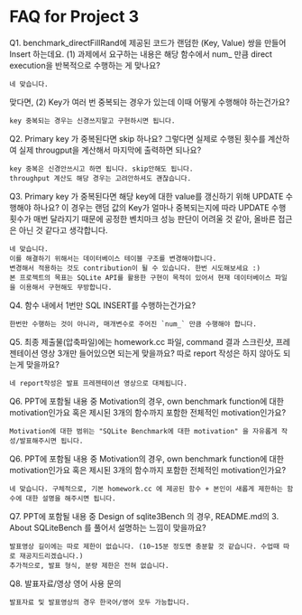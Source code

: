 # FAQ for Project 3

Q1. benchmark_directFillRand에 제공된 코드가 랜덤한 (Key, Value) 쌍을 만들어 Insert 하는데요.
(1) 과제에서 요구하는 내용은 해당 함수에서 num_ 만큼 direct execution을 반복적으로 수행하는 게 맞나요?
```
네 맞습니다. 
```

맞다면, (2) Key가 여러 번 중복되는 경우가 있는데 이때 어떻게 수행해야 하는건가요?
```
key 중복되는 경우는 신경쓰지말고 구현하시면 됩니다.
```

Q2. Primary key 가 중복된다면 skip 하나요?
그렇다면 실제로 수행된 횟수를 계산하여 실제 througput을 계산해서 마지막에 출력하면 되나요?
```
key 중복은 신경안쓰시고 하면 됩니다. skip안해도 됩니다. 
throughput 계산도 해당 경우는 고려안하셔도 괜찮습니다.
```

Q3. Primary key 가 중복된다면 해당 key에 대한 value를 갱신하기 위해 UPDATE 수행해야 하나요? 
이 경우는 랜덤 값의 Key가 얼마나 중복되는지에 따라 UPDATE 수행 횟수가 매번 달라지기 때문에 공정한 벤치마크 성능 판단이 어려울 것 같아, 올바른 접근은 아닌 것 같다고 생각합니다.
```
네 맞습니다.
이를 해결하기 위해서는 데이터베이스 테이블 구조를 변경해야합니다. 
변경해서 적용하는 것도 contribution이 될 수 있습니다. 한번 시도해보세요 :)
본 프로젝트의 목표는 SQLite API를 활용한 구현이 목적이 있어서 현재 데이터베이스 파일을 이용해서 구현해도 무방합니다.
```

Q4. 함수 내에서 1번만 SQL INSERT를 수행하는건가요?
```
한번만 수행하는 것이 아니라, 매개변수로 주어진 `num_` 만큼 수행해야 합니다.
```


Q5. 최종 제출물(압축파일)에는 homework.cc 파일, command 결과 스크린샷, 프레젠테이션 영상 3개만 들어있으면 되는게 맞을까요? 따로 report 작성은 하지 않아도 되는게 맞을까요?
```
네 report작성은 발표 프레젠테이션 영상으로 대체됩니다.
```

Q6. PPT에 포함될 내용 중 Motivation의 경우, own benchmark function에 대한 motivation인가요 혹은 제시된 3개의 함수까지 포함한 전체적인 motivation인가요?
```
Motivation에 대한 범위는 "SQLite Benchmark에 대한 motivation" 을 자유롭게 작성/발표해주시면 됩니다.
```

Q6. PPT에 포함될 내용 중 Motivation의 경우, own benchmark function에 대한 motivation인가요 혹은 제시된 3개의 함수까지 포함한 전체적인 motivation인가요?
```
네 맞습니다. 구체적으로, 기본 homework.cc 에 제공된 함수 + 본인이 새롭게 제한하는 함수에 대한 설명을 해주시면 됩니다.
```

Q7. PPT에 포함될 내용 중 Design of sqlite3Bench 의 경우, README.md의 3. About SQLiteBench 를 풀어서 설명하는 느낌이 맞을까요?
```
발표영상 길이에는 따로 제한이 없습니다. (10~15분 정도면 충분할 것 같습니다. 수업때 따로 재공지드리겠습니다.)
추가적으로, 발표 형식, 분량 제한은 전혀 없습니다. 
```

Q8. 발표자료/영상 영어 사용 문의
```
발표자료 및 발표영상의 경우 한국어/영어 모두 가능합니다.
```
